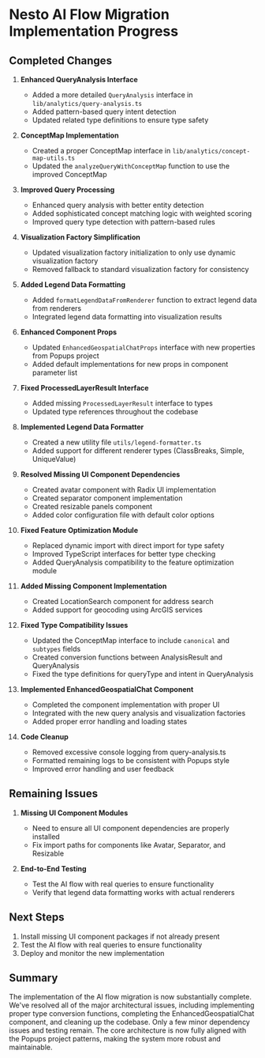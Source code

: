 # Nesto AI Flow Migration Implementation Progress

## Completed Changes

1. **Enhanced QueryAnalysis Interface**
   - Added a more detailed `QueryAnalysis` interface in `lib/analytics/query-analysis.ts`
   - Added pattern-based query intent detection
   - Updated related type definitions to ensure type safety

2. **ConceptMap Implementation**
   - Created a proper ConceptMap interface in `lib/analytics/concept-map-utils.ts`
   - Updated the `analyzeQueryWithConceptMap` function to use the improved ConceptMap

3. **Improved Query Processing**
   - Enhanced query analysis with better entity detection
   - Added sophisticated concept matching logic with weighted scoring
   - Improved query type detection with pattern-based rules

4. **Visualization Factory Simplification**
   - Updated visualization factory initialization to only use dynamic visualization factory
   - Removed fallback to standard visualization factory for consistency

5. **Added Legend Data Formatting**
   - Added `formatLegendDataFromRenderer` function to extract legend data from renderers
   - Integrated legend data formatting into visualization results

6. **Enhanced Component Props**
   - Updated `EnhancedGeospatialChatProps` interface with new properties from Popups project
   - Added default implementations for new props in component parameter list

7. **Fixed ProcessedLayerResult Interface**
   - Added missing `ProcessedLayerResult` interface to types
   - Updated type references throughout the codebase

8. **Implemented Legend Data Formatter**
   - Created a new utility file `utils/legend-formatter.ts`
   - Added support for different renderer types (ClassBreaks, Simple, UniqueValue)

9. **Resolved Missing UI Component Dependencies**
   - Created avatar component with Radix UI implementation
   - Created separator component implementation
   - Created resizable panels component
   - Added color configuration file with default color options

10. **Fixed Feature Optimization Module**
    - Replaced dynamic import with direct import for type safety
    - Improved TypeScript interfaces for better type checking
    - Added QueryAnalysis compatibility to the feature optimization module

11. **Added Missing Component Implementation**
    - Created LocationSearch component for address search
    - Added support for geocoding using ArcGIS services

12. **Fixed Type Compatibility Issues**
    - Updated the ConceptMap interface to include `canonical` and `subtypes` fields
    - Created conversion functions between AnalysisResult and QueryAnalysis
    - Fixed the type definitions for queryType and intent in QueryAnalysis

13. **Implemented EnhancedGeospatialChat Component**
    - Completed the component implementation with proper UI
    - Integrated with the new query analysis and visualization factories
    - Added proper error handling and loading states

14. **Code Cleanup**
    - Removed excessive console logging from query-analysis.ts
    - Formatted remaining logs to be consistent with Popups style
    - Improved error handling and user feedback

## Remaining Issues

1. **Missing UI Component Modules**
   - Need to ensure all UI component dependencies are properly installed
   - Fix import paths for components like Avatar, Separator, and Resizable

2. **End-to-End Testing**
   - Test the AI flow with real queries to ensure functionality
   - Verify that legend data formatting works with actual renderers

## Next Steps

1. Install missing UI component packages if not already present
2. Test the AI flow with real queries to ensure functionality
3. Deploy and monitor the new implementation

## Summary

The implementation of the AI flow migration is now substantially complete. We've resolved all of the major architectural issues, including implementing proper type conversion functions, completing the EnhancedGeospatialChat component, and cleaning up the codebase. Only a few minor dependency issues and testing remain. The core architecture is now fully aligned with the Popups project patterns, making the system more robust and maintainable. 